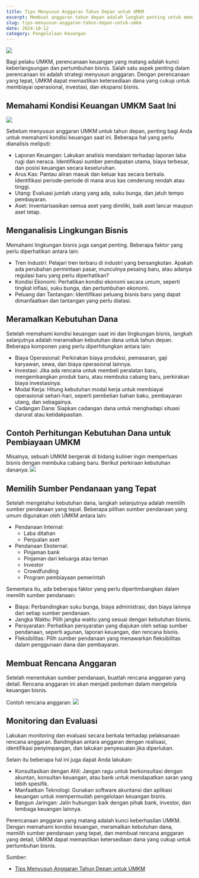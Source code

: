 ```yaml
---
title: Tips Menyusun Anggaran Tahun Depan untuk UMKM
excerpt: Membuat anggaran tahun depan adalah langkah penting untuk memastikan kelangsungan bisnis Anda. Berikut adalah beberapa tips yang dapat membantu Anda membuat anggaran yang efektif.
slug: tips-menyusun-anggaran-tahun-depan-untuk-umkm
date: 2024-10-12
category: Pengelolaan Keuangan
---
```

![](Tips-Menyusun-Anggaran-Tahun-Depan-untuk-UMKM-01.webp)

Bagi pelaku UMKM, perencanaan keuangan yang matang adalah kunci keberlangsungan dan pertumbuhan bisnis. Salah satu aspek penting dalam perencanaan ini adalah strategi menyusun anggaran. Dengan perencanaan yang tepat, UMKM dapat memastikan ketersediaan dana yang cukup untuk membiayai operasional, investasi, dan ekspansi bisnis.

## Memahami Kondisi Keuangan UMKM Saat Ini
![](Tips-Menyusun-Anggaran-Tahun-Depan-untuk-UMKM-02.webp)

Sebelum menyusun anggaran UMKM untuk tahun depan, penting bagi Anda untuk memahami kondisi keuangan saat ini. Beberapa hal yang perlu dianalisis meliputi:

- Laporan Keuangan: Lakukan analisis mendalam terhadap laporan laba rugi dan neraca. Identifikasi sumber pendapatan utama, biaya terbesar, dan posisi keuangan secara keseluruhan.
- Arus Kas: Pantau aliran masuk dan keluar kas secara berkala. Identifikasi periode-periode di mana arus kas cenderung rendah atau tinggi.
- Utang: Evaluasi jumlah utang yang ada, suku bunga, dan jatuh tempo pembayaran.
- Aset: Inventarisasikan semua aset yang dimiliki, baik aset lancar maupun aset tetap.

## Menganalisis Lingkungan Bisnis
Memahami lingkungan bisnis juga sangat penting. Beberapa faktor yang perlu diperhatikan antara lain:

- Tren Industri: Pelajari tren terbaru di industri yang bersangkutan. Apakah ada perubahan permintaan pasar, munculnya pesaing baru, atau adanya regulasi baru yang perlu diperhatikan?
- Kondisi Ekonomi: Perhatikan kondisi ekonomi secara umum, seperti tingkat inflasi, suku bunga, dan pertumbuhan ekonomi.
- Peluang dan Tantangan: Identifikasi peluang bisnis baru yang dapat dimanfaatkan dan tantangan yang perlu diatasi.

## Meramalkan Kebutuhan Dana
Setelah memahami kondisi keuangan saat ini dan lingkungan bisnis, langkah selanjutnya adalah meramalkan kebutuhan dana untuk tahun depan. Beberapa komponen yang perlu diperhitungkan antara lain:

- Biaya Operasional: Perkirakan biaya produksi, pemasaran, gaji karyawan, sewa, dan biaya operasional lainnya.
- Investasi: Jika ada rencana untuk membeli peralatan baru, mengembangkan produk baru, atau membuka cabang baru, perkirakan biaya investasinya.
- Modal Kerja: Hitung kebutuhan modal kerja untuk membiayai operasional sehari-hari, seperti pembelian bahan baku, pembayaran utang, dan sebagainya.
- Cadangan Dana: Siapkan cadangan dana untuk menghadapi situasi darurat atau ketidakpastian.

## Contoh Perhitungan Kebutuhan Dana untuk Pembiayaan UMKM
Misalnya, sebuah UMKM bergerak di bidang kuliner ingin memperluas bisnis dengan membuka cabang baru. Berikut perkiraan kebutuhan dananya:
![](tabel-1.webp)

## Memilih Sumber Pendanaan yang Tepat
Setelah mengetahui kebutuhan dana, langkah selanjutnya adalah memilih sumber pendanaan yang tepat. Beberapa pilihan sumber pendanaan yang umum digunakan oleh UMKM antara lain:

- Pendanaan Internal:
  - Laba ditahan
  - Penjualan aset
- Pendanaan Eksternal:
  - Pinjaman bank
  - Pinjaman dari keluarga atau teman
  - Investor
  - Crowdfunding
  - Program pembiayaan pemerintah

Sementara itu, ada beberapa faktor yang perlu dipertimbangkan dalam memilih sumber pendanaan:

- Biaya: Perbandingkan suku bunga, biaya administrasi, dan biaya lainnya dari setiap sumber pendanaan.
- Jangka Waktu: Pilih jangka waktu yang sesuai dengan kebutuhan bisnis.
- Persyaratan: Perhatikan persyaratan yang diajukan oleh setiap sumber pendanaan, seperti agunan, laporan keuangan, dan rencana bisnis.
- Fleksibilitas: Pilih sumber pendanaan yang menawarkan fleksibilitas dalam penggunaan dana dan pembayaran.

## Membuat Rencana Anggaran
Setelah menentukan sumber pendanaan, buatlah rencana anggaran yang detail. Rencana anggaran ini akan menjadi pedoman dalam mengelola keuangan bisnis.

Contoh rencana anggaran:
![](tabel-2.webp)

## Monitoring dan Evaluasi
Lakukan monitoring dan evaluasi secara berkala terhadap pelaksanaan rencana anggaran. Bandingkan antara anggaran dengan realisasi, identifikasi penyimpangan, dan lakukan penyesuaian jika diperlukan.

Selain itu beberapa hal ini juga dapat Anda lakukan:

- Konsultasikan dengan Ahli: Jangan ragu untuk berkonsultasi dengan akuntan, konsultan keuangan, atau bank untuk mendapatkan saran yang lebih spesifik.
- Manfaatkan Teknologi: Gunakan software akuntansi dan aplikasi keuangan untuk mempermudah pengelolaan keuangan bisnis.
- Bangun Jaringan: Jalin hubungan baik dengan pihak bank, investor, dan lembaga keuangan lainnya.

Perencanaan anggaran yang matang adalah kunci keberhasilan UMKM. Dengan memahami kondisi keuangan, meramalkan kebutuhan dana, memilih sumber pendanaan yang tepat, dan membuat rencana anggaran yang detail, UMKM dapat memastikan ketersediaan dana yang cukup untuk pertumbuhan bisnis.

Sumber:
- [Tips Menyusun Anggaran Tahun Depan untuk UMKM](https://www.daya.id/usaha/artikel-daya/operasional/tips-menyusun-anggaran-tahun-depan-untuk-umkm)